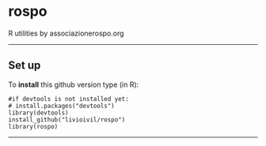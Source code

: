 
# rospo
R utilities by associazionerospo.org


* * *

## Set up

To **install** this github version type (in R):

    #if devtools is not installed yet: 
    # install.packages("devtools") 
    library(devtools)
    install_github("livioivil/rospo")
    library(rospo)


* * *